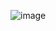 ![image](https://user-images.githubusercontent.com/84821012/176988533-cd7e0fdf-3dd1-4d3c-aaef-f8ab1596a718.png)
